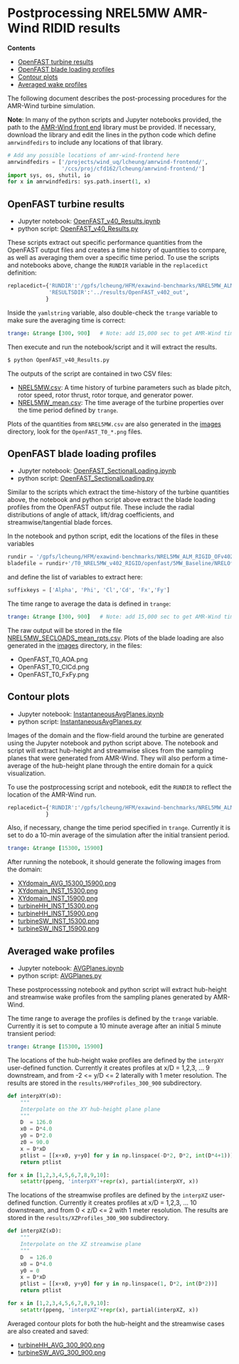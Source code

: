 # Postprocessing NREL5MW AMR-Wind RIDID results

**Contents**

- [OpenFAST turbine results](#openfast-turbine-results)
- [OpenFAST blade loading profiles](#openfast-blade-loading-profiles)
- [Contour plots](#contour-plots)
- [Averaged wake profiles](#averaged-wake-profiles)

The following document describes the post-processing procedures for the AMR-Wind turbine simulation.  

**Note**: In many of the python scripts and Jupyter notebooks provided, the path to the [AMR-Wind front end](https://github.com/Exawind/amr-wind-frontend) library must be provided.  If necessary, download the library and edit the lines in the python code which define `amrwindfedirs` to include any locations of that library.
```python
# Add any possible locations of amr-wind-frontend here
amrwindfedirs = ['/projects/wind_uq/lcheung/amrwind-frontend/',
                 '/ccs/proj/cfd162/lcheung/amrwind-frontend/']
import sys, os, shutil, io
for x in amrwindfedirs: sys.path.insert(1, x)
```

## OpenFAST turbine results

- Jupyter notebook: [OpenFAST_v40_Results.ipynb](OpenFAST_v40_Results.ipynb)
- python script: [OpenFAST_v40_Results.py](https://github.com/Exawind/exawind-benchmarks/blob/main/amr-wind/actuator_line/NREL5MW_ALM_BD/postprocessing/OpenFAST_v40_Results.py)

These scripts extract out specific performance quantities from the OpenFAST output files and creates a time history of quantities to compare, as well as averaging them over a specific time period.  To use the scripts and notebooks above, change the `RUNDIR` variable in the `replacedict` definition:

```python
replacedict={'RUNDIR':'/gpfs/lcheung/HFM/exawind-benchmarks/NREL5MW_ALM_RIGID_OFv402/',
             'RESULTSDIR':'../results/OpenFAST_v402_out',
            }
```

Inside the `yamlstring` variable, also double-check the `trange` variable to make sure the averaging time is correct:

```yaml
trange: &trange [300, 900]   # Note: add 15,000 sec to get AMR-Wind time
```

Then execute and run the notebook/script and it will extract the results.
```bash
$ python OpenFAST_v40_Results.py
```

The outputs of the script are contained in two CSV files:
- [NREL5MW.csv](https://github.com/Exawind/exawind-benchmarks/blob/main/amr-wind/actuator_line/NREL5MW_ALM_BD/results/OpenFAST_v402_out/NREL5MW.csv): A time history of turbine parameters such as blade pitch, rotor speed, rotor thrust, rotor torque, and generator power.
- [NREL5MW_mean.csv](https://github.com/Exawind/exawind-benchmarks/blob/main/amr-wind/actuator_line/NREL5MW_ALM_BD/results/OpenFAST_v402_out/NREL5MW_mean.csv): The time average of the turbine properties over the time period defined by `trange`.

 Plots of the quantities from `NREL5MW.csv` are also generated in the [images](https://github.com/Exawind/exawind-benchmarks/blob/main/amr-wind/actuator_line/NREL5MW_ALM_BD/results/images) directory, look for the `OpenFAST_T0_*.png` files.

## OpenFAST blade loading profiles

- Jupyter notebook: [OpenFAST_SectionalLoading.ipynb](OpenFAST_SectionalLoading.ipynb)
- python script: [OpenFAST_SectionalLoading.py](https://github.com/Exawind/exawind-benchmarks/blob/main/amr-wind/actuator_line/NREL5MW_ALM_BD/postprocessing/OpenFAST_SectionalLoading.py)

Similar to the scripts which extract the time-history of the turbine quantities above, the notebook and python script above extract the blade loading profiles from the OpenFAST output file.  These include the radial distributions of angle of attack, lift/drag coefficients, and streamwise/tangential blade forces.

In the notebook and python script, edit the locations of the files in these variables
```python
rundir = '/gpfs/lcheung/HFM/exawind-benchmarks/NREL5MW_ALM_RIGID_OFv402/'
bladefile = rundir+'/T0_NREL5MW_v402_RIGID/openfast/5MW_Baseline/NRELOffshrBsline5MW_AeroDyn_blade.dat'
```

and define the list of variables to extract here: 
```python
suffixkeys = ['Alpha', 'Phi', 'Cl','Cd', 'Fx','Fy']
```

The time range to average the data is defined in `trange`:

```yaml
trange: &trange [300, 900]   # Note: add 15,000 sec to get AMR-Wind time
```

The raw output will be stored in the file [NREL5MW_SECLOADS_mean_rpts.csv](https://github.com/Exawind/exawind-benchmarks/blob/main/amr-wind/actuator_line/NREL5MW_ALM_BD/results/OpenFAST_v402_out/NREL5MW_SECLOADS_mean_rpts.csv).  Plots of the blade loading are also generated in the [images](https://github.com/Exawind/exawind-benchmarks/blob/main/amr-wind/actuator_line/NREL5MW_ALM_BD/results/images) directory, in the files:

- OpenFAST_T0_AOA.png
- OpenFAST_T0_ClCd.png
- OpenFAST_T0_FxFy.png

## Contour plots

- Jupyter notebook: [InstantaneousAvgPlanes.ipynb](InstantaneousAvgPlanes.ipynb)
- python script: [InstantaneousAvgPlanes.py](https://github.com/Exawind/exawind-benchmarks/blob/main/amr-wind/actuator_line/NREL5MW_ALM_BD/postprocessing/InstantaneousAvgPlanes.py)

Images of the domain and the flow-field around the turbine are generated using the Jupyter notebook and python script above.  The notebook and script will extract hub-height and streamwise slices from the sampling planes that were generated from AMR-Wind.  They will also perform a time-average of the hub-height plane through the entire domain for a quick visualization.

To use the postprocessing script and notebook, edit the `RUNDIR` to reflect the location of the AMR-Wind run.
```python
replacedict={'RUNDIR':'/gpfs/lcheung/HFM/exawind-benchmarks/NREL5MW_ALM_RIGID_OFv402/',
            }
```

Also, if necessary, change the time period specified in `trange`.  Currently it is set to do a 10-min average of the simulation after the initial transient period.

```yaml
trange: &trange [15300, 15900]
```

After running the notebook, it should generate the following images from the domain:

- [XYdomain_AVG_15300_15900.png](../results/images/XYdomain_AVG_15300_15900.png)
- [XYdomain_INST_15300.png](../results/images/XYdomain_INST_15300.png)
- [XYdomain_INST_15900.png](../results/images/XYdomain_INST_15900.png)
- [turbineHH_INST_15300.png](../results/images/turbineHH_INST_15300.png)
- [turbineHH_INST_15900.png](../results/images/turbineHH_INST_15900.png)
- [turbineSW_INST_15300.png](../results/images/turbineSW_INST_15300.png)
- [turbineSW_INST_15900.png](../results/images/turbineSW_INST_15900.png)

## Averaged wake profiles

- Jupyter notebook: [AVGPlanes.ipynb](AVGPlanes.ipynb)
- python script: [AVGPlanes.py](https://github.com/Exawind/exawind-benchmarks/blob/main/amr-wind/actuator_line/NREL5MW_ALM_BD/postprocessing/AVGPlanes.py)

These postprocesssing notebook and python script will extract hub-height and streamwise wake profiles from the sampling planes generated by AMR-Wind.  

The time range to average the profiles is defined by the `trange` variable.  Currently it is set to compute a 10 minute average after an initial 5 minute transient period: 

```yaml
trange: &trange [15300, 15900]
```

The locations of the hub-height wake profiles are defined by the `interpXY` user-defined function.  Currently it creates profiles at x/D = 1,2,3, ... 9 downstream, and from -2 <= y/D <= 2 laterally with 1 meter resolution.  The results are stored in the `results/HHProfiles_300_900` subdirectory.
```python
def interpXY(xD):
    """
    Interpolate on the XY hub-height plane plane 
    """
    D  = 126.0
    x0 = D*4.0
    y0 = D*2.0
    z0 = 90.0
    x = D*xD
    ptlist = [[x+x0, y+y0] for y in np.linspace(-D*2, D*2, int(D*4+1))]
    return ptlist

for x in [1,2,3,4,5,6,7,8,9,10]:
    setattr(ppeng, 'interpXY'+repr(x), partial(interpXY, x))
```

The locations of the streamwise profiles are defined by the `interpXZ` user-defined function.  Currently it creates profiles at x/D = 1,2,3, ... 10 downstream, and from 0 < z/D <= 2 with 1 meter resolution.  The results are stored in the `results/XZProfiles_300_900` subdirectory.
```python
def interpXZ(xD):
    """
    Interpolate on the XZ streamwise plane 
    """
    D  = 126.0
    x0 = D*4.0
    y0 = 0
    x = D*xD
    ptlist = [[x+x0, y+y0] for y in np.linspace(1, D*2, int(D*2))]
    return ptlist

for x in [1,2,3,4,5,6,7,8,9,10]:
    setattr(ppeng, 'interpXZ'+repr(x), partial(interpXZ, x))
```

Averaged contour plots for both the hub-height and the streamwise cases are also created and saved:

- [turbineHH_AVG_300_900.png](../results/images/turbineHH_AVG_300_900.png)
- [turbineSW_AVG_300_900.png](../results/images/turbineSW_AVG_300_900.png)
